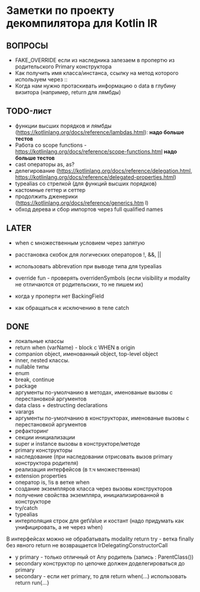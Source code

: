  # Заметки по проекту декомпилятора для Kotlin IR

## ВОПРОСЫ

- FAKE_OVERRIDE если из наследника залезаем в пропертю из родительского Primary конструктора
- Как получить имя класса/инстанса, ссылку на метод которого используем через ::
- Когда нам нужно протаскивать информацию о data в глубину визитора (например, return для лямбды)

## TODO-лист

- функции высших порядков и лямбды (https://kotlinlang.org/docs/reference/lambdas.html): **надо больше тестов**
- Работа со scope functions - https://kotlinlang.org/docs/reference/scope-functions.html **надо больше тестов**
- cast операторы as, as?
- делегирование (https://kotlinlang.org/docs/reference/delegation.html, https://kotlinlang.org/docs/reference/delegated-properties.html)
- typealias со стрелкой (для функций высших порядков)
- кастомные геттер и сеттер
- продолжить дженерики (https://kotlinlang.org/docs/reference/generics.htm  l)
- обход дерева и сбор импортов через full qualified names

## LATER

- when с множественным условием через запятую

- расстановка скобок для логических операторов !, &&, ||
- использовать abbrevation при выводе типа для typealias
- override fun - проверять overridenSymbols (если visibility и modality не отличаются от родительских, то не пишем их)
- когда у проперти нет BackingField
- как обращаться к исключению в теле catch

## DONE

- локальные классы
- return when (varName) - block с WHEN в origin
- companion object, именованный object, top-level object
- inner, nested классы.
- nullable типы
- enum
- break, continue
- package
- аргументы по-умолчанию в методах, именованые вызовы с перестановкой аргументов
- data class + destructing declarations
- varargs
- аргументы по-умолчанию в конструкторах, именованые вызовы с перестановкой аргументов
- рефакторинг
- секции инициализации
- super и instance вызовы в конструкторе/методе
- primary конструкторы
- наследование (при наследовании отрисовать вызов primary конструктора родителя)
- реализация интерфейсов (в т.ч множественная)
- extension properties
- оператор is, !is в ветке when
- создание экземпляров класса через вызовы конструкторов
- получение свойства экземпляра, инициализированной в конструкторе
- try/catch
- typealias
- интерполяция строк для getValue и костант (надо придумать как унифицировать, а не через when)


В интерфейсах можно не обрабатывать modality
return try - ветка finally без явного return не возвращается 
IrDelegatingConstructorCall 
  - у primary - только отличный от Any родитель (запись : ParentClass())
  - secondary конструктор по цепочке должен доделегироваться до primary
  - secondary - если нет primary, то 
для return when(...) использовать return run{...}
